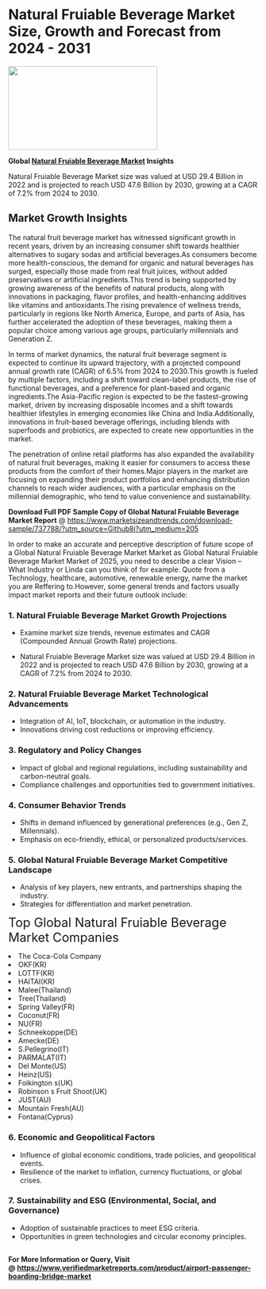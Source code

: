 <H1>Natural Fruiable Beverage Market Size, Growth and Forecast from 2024 - 2031</H1><img class="aligncenter size-medium wp-image-584254" src="https://thirdeyenews.in/wp-content/uploads/2024/09/Global-Market-Research-300x168.jpeg" alt="" width="300" height="168" /><p><strong>Global&nbsp;<a href="https://www.marketsizeandtrends.com/download-sample/737788/?utm_source=Github8j?utm_medium=205">Natural Fruiable Beverage Market</a> Insights</strong></p><p>Natural Fruiable Beverage Market size was valued at USD 29.4 Billion in 2022 and is projected to reach USD 47.6 Billion by 2030, growing at a CAGR of 7.2% from 2024 to 2030.</p><p><h2>Market Growth Insights</h2> <p>The natural fruit beverage market has witnessed significant growth in recent years, driven by an increasing consumer shift towards healthier alternatives to sugary sodas and artificial beverages.As consumers become more health-conscious, the demand for organic and natural beverages has surged, especially those made from real fruit juices, without added preservatives or artificial ingredients.This trend is being supported by growing awareness of the benefits of natural products, along with innovations in packaging, flavor profiles, and health-enhancing additives like vitamins and antioxidants.The rising prevalence of wellness trends, particularly in regions like North America, Europe, and parts of Asia, has further accelerated the adoption of these beverages, making them a popular choice among various age groups, particularly millennials and Generation Z.</p> <p>In terms of market dynamics, the natural fruit beverage segment is expected to continue its upward trajectory, with a projected compound annual growth rate (CAGR) of 6.5% from 2024 to 2030.This growth is fueled by multiple factors, including a shift toward clean-label products, the rise of functional beverages, and a preference for plant-based and organic ingredients.The Asia-Pacific region is expected to be the fastest-growing market, driven by increasing disposable incomes and a shift towards healthier lifestyles in emerging economies like China and India.Additionally, innovations in fruit-based beverage offerings, including blends with superfoods and probiotics, are expected to create new opportunities in the market.</p> <p>The penetration of online retail platforms has also expanded the availability of natural fruit beverages, making it easier for consumers to access these products from the comfort of their homes.Major players in the market are focusing on expanding their product portfolios and enhancing distribution channels to reach wider audiences, with a particular emphasis on the millennial demographic, who tend to value convenience and sustainability.</p> <p><span class=""><strong>Download Full PDF Sample Copy of Global Natural Fruiable Beverage Market Report</strong> @ <a href="https://www.marketsizeandtrends.com/download-sample/737788/?utm_source=Github8j?utm_medium=205" target="_blank">https://www.marketsizeandtrends.com/download-sample/737788/?utm_source=Github8j?utm_medium=205</a></span></p><p>In order to make an accurate and perceptive description of future scope of a Global&nbsp;Natural Fruiable Beverage Market Market as Global&nbsp;Natural Fruiable Beverage Market Market of 2025, you need to describe a clear Vision &ndash; What Industry or Linda can you think of for example: Quote from a Technology, healthcare, automotive, renewable energy, name the market you are Reffering to.However, some general trends and factors usually impact market reports and their future outlook include:</p><h3>1.&nbsp;<strong>Natural Fruiable Beverage Market Growth Projections</strong></h3><ul><li>Examine market size trends, revenue estimates and CAGR (Compounded Annual Growth Rate) projections.</li><li><p>Natural Fruiable Beverage Market size was valued at USD 29.4 Billion in 2022 and is projected to reach USD 47.6 Billion by 2030, growing at a CAGR of 7.2% from 2024 to 2030.</p></li></ul><h3>2.&nbsp;<strong>Natural Fruiable Beverage Market Technological Advancements</strong></h3><ul><li>Integration of AI, IoT, blockchain, or automation in the industry.</li><li>Innovations driving cost reductions or improving efficiency.</li></ul><h3>3.&nbsp;<strong>Regulatory and Policy Changes</strong></h3><ul><li>Impact of global and regional regulations, including sustainability and carbon-neutral goals.</li><li>Compliance challenges and opportunities tied to government initiatives.</li></ul><h3>4.&nbsp;<strong>Consumer Behavior Trends</strong></h3><ul><li>Shifts in demand influenced by generational preferences (e.g., Gen Z, Millennials).</li><li>Emphasis on eco-friendly, ethical, or personalized products/services.</li></ul><h3>5.&nbsp;<strong>Global Natural Fruiable Beverage Market Competitive Landscape</strong></h3><ul><li>Analysis of key players, new entrants, and partnerships shaping the industry.</li><li>Strategies for differentiation and market penetration.</li></ul><p data-pm-slice="1 1 []"><span style="color: inherit; font-family: inherit; font-size: 25px;">Top Global Natural Fruiable Beverage Market Companies</span></p><div class="" data-test-id=""><p><li> The Coca-Cola Company</li><li> OKF(KR)</li><li> LOTTF(KR)</li><li> HAITAI(KR)</li><li> Malee(Thailand)</li><li> Tree(Thailand)</li><li> Spring Valley(FR)</li><li> Coconut(FR)</li><li> NU(FR)</li><li> Schneekoppe(DE)</li><li> Amecke(DE)</li><li> S.Pellegrino(IT)</li><li> PARMALAT(IT)</li><li> Del Monte(US)</li><li> Heinz(US)</li><li> Foikington s(UK)</li><li> Robinson s Fruit Shoot(UK)</li><li> JUST(AU)</li><li> Mountain Fresh(AU)</li><li> Fontana(Cyprus)</li></p></div><h3>6.&nbsp;<strong>Economic and Geopolitical Factors</strong></h3><ul><li>Influence of global economic conditions, trade policies, and geopolitical events.</li><li>Resilience of the market to inflation, currency fluctuations, or global crises.</li></ul><h3>7.&nbsp;<strong>Sustainability and ESG (Environmental, Social, and Governance)</strong></h3><ul><li>Adoption of sustainable practices to meet ESG criteria.</li><li>Opportunities in green technologies and circular economy principles.</li></ul><h2><strong style="font-size: 14px;">For More Information or Query, Visit @&nbsp;</strong><a style="background-color: #ffffff; font-size: 14px;" href="https://www.marketsizeandtrends.com/report/natural-fruiable-beverage-market/" target="_blank">https://www.verifiedmarketreports.com/product/airport-passenger-boarding-bridge-market</a></h2>